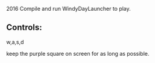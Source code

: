 2016
Compile and run WindyDayLauncher to play.

Controls:
---------
w,a,s,d

keep the purple square on screen for as long as possible.
